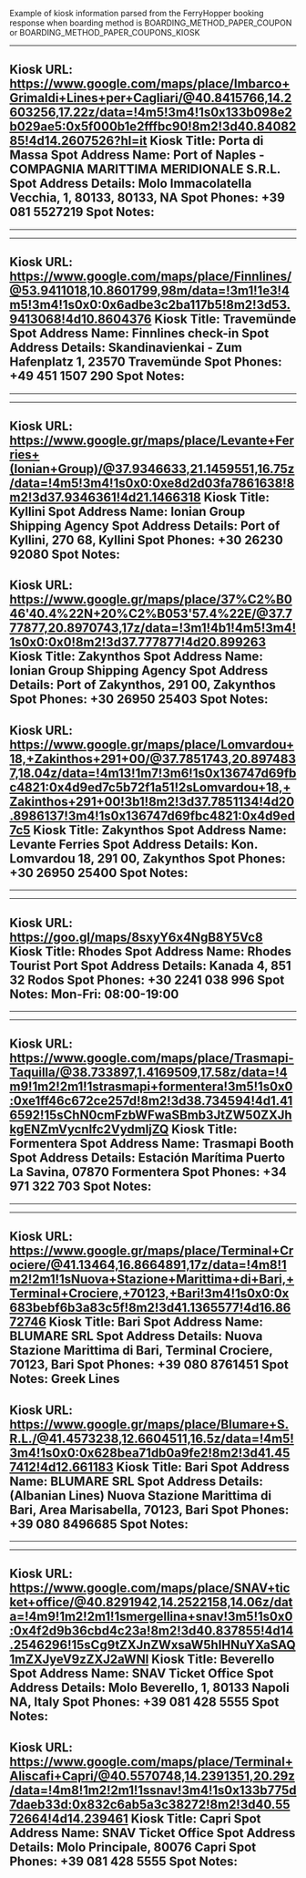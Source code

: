 Example of kiosk information parsed from the FerryHopper booking response when boarding method is BOARDING_METHOD_PAPER_COUPON or BOARDING_METHOD_PAPER_COUPONS_KIOSK

---------------------------------------------
Kiosk URL: https://www.google.com/maps/place/Imbarco+Grimaldi+Lines+per+Cagliari/@40.8415766,14.2603256,17.22z/data=!4m5!3m4!1s0x133b098e2b029ae5:0x5f000b1e2fffbc90!8m2!3d40.8408285!4d14.2607526?hl=it
Kiosk Title: Porta di Massa
Spot Address Name: Port of Naples - COMPAGNIA MARITTIMA MERIDIONALE S.R.L.
Spot Address Details: Molo Immacolatella Vecchia, 1, 80133, 80133, NA
Spot Phones: +39 081 5527219
Spot Notes: 
---------------------------------------------
---------------------------------------------
---------------------------------------------
Kiosk URL: https://www.google.com/maps/place/Finnlines/@53.9411018,10.8601799,98m/data=!3m1!1e3!4m5!3m4!1s0x0:0x6adbe3c2ba117b5!8m2!3d53.9413068!4d10.8604376
Kiosk Title: Travemünde
Spot Address Name: Finnlines check-in
Spot Address Details: Skandinavienkai - Zum Hafenplatz 1, 23570 Travemünde
Spot Phones: +49 451 1507 290
Spot Notes: 
---------------------------------------------
---------------------------------------------
---------------------------------------------
Kiosk URL: https://www.google.gr/maps/place/Levante+Ferries+(Ionian+Group)/@37.9346633,21.1459551,16.75z/data=!4m5!3m4!1s0x0:0xe8d2d03fa7861638!8m2!3d37.9346361!4d21.1466318
Kiosk Title: Kyllini
Spot Address Name: Ionian Group Shipping Agency
Spot Address Details: Port of Kyllini, 270 68, Kyllini
Spot Phones: +30 26230 92080
Spot Notes: 
---------------------------------------------
Kiosk URL: https://www.google.gr/maps/place/37%C2%B046'40.4%22N+20%C2%B053'57.4%22E/@37.777877,20.8970743,17z/data=!3m1!4b1!4m5!3m4!1s0x0:0x0!8m2!3d37.777877!4d20.899263
Kiosk Title: Zakynthos
Spot Address Name: Ionian Group Shipping Agency
Spot Address Details: Port of Zakynthos, 291 00, Zakynthos
Spot Phones: +30 26950 25403
Spot Notes: 
---------------------------------------------
Kiosk URL: https://www.google.gr/maps/place/Lomvardou+18,+Zakinthos+291+00/@37.7851743,20.8974837,18.04z/data=!4m13!1m7!3m6!1s0x136747d69fbc4821:0x4d9ed7c5b72f1a51!2sLomvardou+18,+Zakinthos+291+00!3b1!8m2!3d37.7851134!4d20.8986137!3m4!1s0x136747d69fbc4821:0x4d9ed7c5
Kiosk Title: Zakynthos
Spot Address Name: Levante Ferries
Spot Address Details: Kon. Lomvardou 18, 291 00, Zakynthos
Spot Phones: +30 26950 25400
Spot Notes: 
---------------------------------------------
---------------------------------------------
---------------------------------------------
Kiosk URL: https://goo.gl/maps/8sxyY6x4NgB8Y5Vc8
Kiosk Title: Rhodes
Spot Address Name: Rhodes Tourist Port
Spot Address Details: Kanada 4, 851 32 Rodos
Spot Phones: +30 2241 038 996
Spot Notes: Mon-Fri: 08:00-19:00
---------------------------------------------
---------------------------------------------
---------------------------------------------
Kiosk URL: https://www.google.com/maps/place/Trasmapi-Taquilla/@38.733897,1.4169509,17.58z/data=!4m9!1m2!2m1!1strasmapi+formentera!3m5!1s0x0:0xe1ff46c672ce257d!8m2!3d38.734594!4d1.416592!15sChN0cmFzbWFwaSBmb3JtZW50ZXJhkgENZmVycnlfc2VydmljZQ
Kiosk Title: Formentera
Spot Address Name: Trasmapi Booth
Spot Address Details: Estación Marítima Puerto La Savina, 07870 Formentera
Spot Phones: +34 971 322 703
Spot Notes: 
---------------------------------------------
---------------------------------------------
---------------------------------------------
Kiosk URL: https://www.google.gr/maps/place/Terminal+Crociere/@41.13464,16.8664891,17z/data=!4m8!1m2!2m1!1sNuova+Stazione+Marittima+di+Bari,+Terminal+Crociere,+70123,+Bari!3m4!1s0x0:0x683bebf6b3a83c5f!8m2!3d41.1365577!4d16.8672746
Kiosk Title: Bari
Spot Address Name: BLUMARE SRL
Spot Address Details: Nuova Stazione Marittima di Bari, Terminal Crociere, 70123, Bari
Spot Phones: +39 080 8761451
Spot Notes: Greek Lines
---------------------------------------------
Kiosk URL: https://www.google.gr/maps/place/Blumare+S.R.L./@41.4573238,12.6604511,16.5z/data=!4m5!3m4!1s0x0:0x628bea71db0a9fe2!8m2!3d41.457412!4d12.661183
Kiosk Title: Bari
Spot Address Name: BLUMARE SRL
Spot Address Details: (Albanian Lines) Nuova Stazione Marittima di Bari, Area Marisabella, 70123, Bari
Spot Phones: +39 080 8496685
Spot Notes: 
---------------------------------------------
---------------------------------------------
---------------------------------------------
Kiosk URL: https://www.google.com/maps/place/SNAV+ticket+office/@40.8291942,14.2522158,14.06z/data=!4m9!1m2!2m1!1smergellina+snav!3m5!1s0x0:0x4f2d9b36cbd4c23a!8m2!3d40.837855!4d14.2546296!15sCg9tZXJnZWxsaW5hIHNuYXaSAQ1mZXJyeV9zZXJ2aWNl
Kiosk Title: Beverello
Spot Address Name: SNAV Ticket Office
Spot Address Details: Molo Beverello, 1, 80133 Napoli NA, Italy
Spot Phones: +39 081 428 5555
Spot Notes: 
---------------------------------------------
Kiosk URL: https://www.google.com/maps/place/Terminal+Aliscafi+Capri/@40.5570748,14.2391351,20.29z/data=!4m8!1m2!2m1!1ssnav!3m4!1s0x133b775d7daeb33d:0x832c6ab5a3c38272!8m2!3d40.5572664!4d14.239461
Kiosk Title: Capri
Spot Address Name: SNAV Ticket Office
Spot Address Details: Molo Principale, 80076 Capri
Spot Phones: +39 081 428 5555
Spot Notes: 
---------------------------------------------
